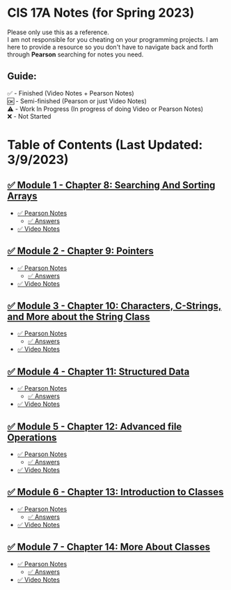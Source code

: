 # CIS 17A Notes (for Spring 2023)
Please only use this as a reference. <br />
I am not responsible for you cheating on your programming projects. I am here to provide a resource so you don't have to navigate back and forth through **Pearson** searching for notes you need.

## Guide:
✅ - Finished (Video Notes + Pearson Notes) <br />
🆗 - Semi-finished (Pearson or just Video Notes) <br />
⚠️ - Work In Progress (In progress of doing Video or Pearson Notes) <br />
❌ - Not Started <br />

# Table of Contents (Last Updated: 3/9/2023)
## [✅ Module 1 - Chapter 8: Searching And Sorting Arrays](/Module%201/)
- [✅ Pearson Notes](/Module%201/Pearson%20Notes)
  - [✅ Answers](Module%201/Pearson%20Notes/!%20Unit%208%20Answers.md)
- [✅ Video Notes](/Module%201/Video%20Notes)
## [✅ Module 2 - Chapter 9: Pointers](/Module%202/)
- [✅ Pearson Notes](/Module%202/Pearson%20Notes)
  - [✅ Answers](Module%202/Pearson%20Notes/!%20Unit%209%20Answers.md)
- [✅ Video Notes](/Module%202/Video%20Notes)
## [✅ Module 3 - Chapter 10: Characters, C-Strings, and More about the String Class](/Module%203/) 
- [✅ Pearson Notes](/Module%203/Pearson%20Notes)
  - [✅ Answers](/Module%204/Pearson%20Notes/!%20Unit%2010%20Answers.md)
- [✅ Video Notes](/Module%203/Video%20Notes) 
## [✅ Module 4 - Chapter 11: Structured Data](/Module%204/)
- [✅ Pearson Notes](/Module%204/Pearson%20Notes)
  - [✅ Answers](Module%204/Pearson%20Notes/!%20Unit%2011%20Answers.md)
- [✅ Video Notes](/Module%204/Video%20Notes)
## [✅ Module 5 - Chapter 12: Advanced file Operations](/Module%205)
- [✅ Pearson Notes](/Module%205/Pearson%20Notes)
  - [✅ Answers](/Module%205/Pearson%20Notes/!%20Unit%2012%20Answers.md)
- [✅ Video Notes](/Module%205/Video%20Notes)
## [✅ Module 6 - Chapter 13: Introduction to Classes](/Module%206)
- [✅ Pearson Notes](/Module%206/Pearson%20Notes)
  - [✅ Answers](/Module%206/Pearson%20Notes/!%20Unit%2013%20Answers.md)
- [✅ Video Notes](/Module%206/Video%20Notes)
## [✅ Module 7 - Chapter 14: More About Classes](/Module%206)
- [✅ Pearson Notes](/Module%207/Pearson%20Notes)
  - [✅ Answers](/Module%207/Pearson%20Notes/!%20Unit%2014%20Answers.md)
- [✅ Video Notes](/Module%207/Video%20Notes)
